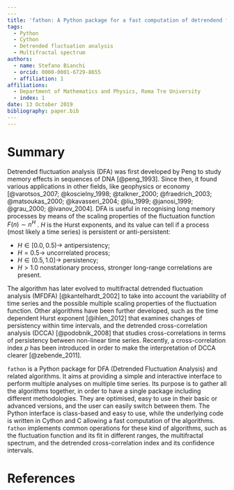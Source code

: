 ```yaml
---
​---
title: 'fathon: A Python package for a fast computation of detrendend fluctuation analysis and related algorithms'
tags:
  - Python
  - Cython
  - Detrended fluctuation analysis
  - Multifractal spectrum
authors:
  - name: Stefano Bianchi
  - orcid: 0000-0001-6729-8655
  - affiliation: 1
affiliations:
  - Department of Mathematics and Physics, Roma Tre University
  - index: 1
date: 13 October 2019
bibliography: paper.bib
​---
---
```


# Summary

Detrended fluctuation analysis (DFA) was first developed by Peng to study memory effects in sequences of DNA [@peng_1993]. Since then, it found various applications in other fields, like geophysics or economy [@varotsos_2007; @koscielny_1998; @talkner_2000; @fraedrich_2003; @matsoukas_2000; @kavasseri_2004; @liu_1999; @janosi_1999; @grau_2000; @ivanov_2004]. DFA is useful in recognising long memory processes by means of the scaling properties of the fluctuation function $F (n) \sim n^H$ . $H$ is the Hurst exponents, and its value can tell if a process (most likely a time series) is persistent or anti-persistent:

- $H \in [0.0, 0.5) \rightarrow$ antipersistency;
- $H = 0.5 \rightarrow$ uncorrelated process;
- $H \in (0.5, 1.0] \rightarrow$ persistency;
- $H > 1.0$ nonstationary process, stronger long-range correlations are present.

 The algorithm has later evolved to multifractal detrended fluctuation analysis (MFDFA) [@kantelhardt_2002] to take into account the variability of time series and the possible multiple scaling properties of the fluctuation function. Other algorithms have been further developed, such as the time dependent Hurst exponent [@ihlen_2012] that examines changes of persistency within time intervals, and the detrended cross-correlation analysis (DCCA) [@podobnik_2008] that studies cross-correlations in terms of persistency between non-linear time series. Recently, a cross-correlation index $\rho$ has been introduced in order to make the interpretation of DCCA clearer [@zebende_2011].



``fathon`` is a Python package for DFA (Detrended Fluctuation Analysis) and related algorithms. It aims at providing a simple and interactive interface to perform multiple analyses on multiple time series. Its purpose is to gather all the algorithms together, in order to have a single package including different methodologies. They are optimised, easy to use in their basic or advanced versions, and the user can easily switch between them. The Python interface is class-based and easy to use, while the underlying code is written in Cython and C allowing a fast computation of the algorithms. ``fathon`` implements common operations for these kind of algorithms, such as the fluctuation function and its fit in different ranges, the multifractal spectrum, and the detrended cross-correlation index and its confidence intervals.

# References

